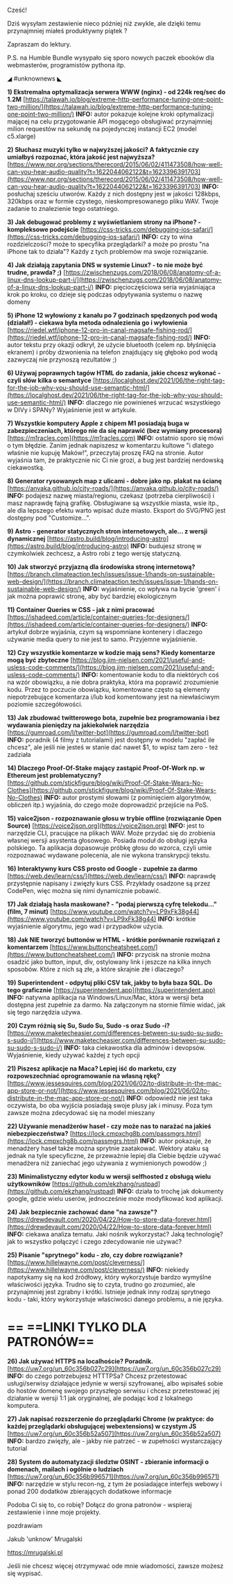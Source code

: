 Cześć!

Dziś wysyłam zestawienie nieco później niż zwykle, ale dzięki temu przynajmniej miałeś produktywny piątek ?

Zapraszam do lektury.

 

P.S. na Humble Bundle wysypało się sporo nowych paczek ebooków dla webmasterów, programistów pythona itp.

 

◢ #unknownews ◣


**1) Ekstremalna optymalizacja serwera WWW (nginx) - od 224k req/sec do 1.2M**
[https://talawah.io/blog/extreme-http-performance-tuning-one-point-two-million/](https://talawah.io/blog/extreme-http-performance-tuning-one-point-two-million/)
**INFO:** autor pokazuje kolejne kroki optymalizacji mającej na celu przygotowanie API mogącego obsługiwać przynajmniej milion requestów na sekundę na pojedynczej instancji EC2 (model c5.xlarge)


**2) Słuchasz muzyki tylko w najwyższej jakości? A faktycznie czy umiałbyś rozpoznać, która jakość jest najwyższa?**
[https://www.npr.org/sections/therecord/2015/06/02/411473508/how-well-can-you-hear-audio-quality?t=1622044062122&t=1623396391703](https://www.npr.org/sections/therecord/2015/06/02/411473508/how-well-can-you-hear-audio-quality?t=1622044062122&t=1623396391703)
**INFO:** posłuchaj sześciu utworów. Każdy z nich dostępny jest w jakości 128kbps, 320kbps oraz w formie czystego, nieskompresowanego pliku WAV. Twoje zadanie to znalezienie tego ostatniego.


**3) Jak debugować problemy z wyświetlaniem strony na iPhone? - kompleksowe podejście**
[https://css-tricks.com/debugging-ios-safari/](https://css-tricks.com/debugging-ios-safari/)
**INFO:** czy to wina rozdzielczości? może to specyfika przeglądarki? a może po prostu "na iPhone tak to działa"? Każdy z tych problemów ma swoje rozwiązanie.


**4) Jak działają zapytania DNS w systemie Linux? - to nie może być trudne, prawda? ;)**
[https://zwischenzugs.com/2018/06/08/anatomy-of-a-linux-dns-lookup-part-i/](https://zwischenzugs.com/2018/06/08/anatomy-of-a-linux-dns-lookup-part-i/)
**INFO:** pięcioczęściowa seria wyjaśniająca krok po kroku, co dzieje się podczas odpytywania systemu o nazwę domeny


**5) iPhone 12 wyłowiony z kanału po 7 godzinach spędzonych pod wodą (działał!) - ciekawa była metoda odnalezienia go i wyłowienia**
[https://riedel.wtf/iphone-12-pro-in-canal-magsafe-fishing-rod/](https://riedel.wtf/iphone-12-pro-in-canal-magsafe-fishing-rod/)
**INFO:** autor tekstu przy okazji odkrył, że użycie bluetooth (celem np. błyśnięcia ekranem) i próby dzwonienia na telefon znajdujący się głęboko pod wodą zazwyczaj nie przynoszą rezultatów ;)


**6) Używaj poprawnych tagów HTML do zadania, jakie chcesz wykonać - czyli słów kilka o semantyce**
[https://localghost.dev/2021/06/the-right-tag-for-the-job-why-you-should-use-semantic-html/](https://localghost.dev/2021/06/the-right-tag-for-the-job-why-you-should-use-semantic-html/)
**INFO:** dlaczego nie powinieneś wrzucać wszystkiego w DIVy i SPANy? Wyjaśnienie jest w artykule.


**7) Wszystkie komputery Apple z chipem M1 posiadają buga w zabezpieczeniach, którego nie da się naprawić (bez wymiany procesora)**
[https://m1racles.com](https://m1racles.com)
**INFO:** ostatnio sporo się mówi o tym błędzie. Zanim jednak napiszesz w komentarzu kultowe "i dlatego właśnie nie kupuję Maków!", przeczytaj proszę FAQ na stronie. Autor wyjaśnia tam, że praktycznie nic Ci nie grozi, a bug jest bardziej nerdowską ciekawostką.


**8) Generator rysowanych map z ulicami - dobre jako np. plakat na ścianę**
[https://anvaka.github.io/city-roads/](https://anvaka.github.io/city-roads/)
**INFO:** podajesz nazwę miasta/regionu, czekasz (potrzeba cierpliwości) i masz naprawdę fajną grafikę. Obsługiwane są wszystkie miasta, wsie itp., ale dla lepszego efektu warto wpisać duże miasto. Eksport do SVG/PNG jest dostępny pod "Customize...".


**9) Astro - generator statycznych stron internetowych, ale... z wersji dynamicznej**
[https://astro.build/blog/introducing-astro](https://astro.build/blog/introducing-astro)
**INFO:** budujesz stronę w czymkolwiek zechcesz, a Astro robi z tego wersję statyczną.


**10) Jak stworzyć przyjazną dla środowiska stronę internetową?**
[https://branch.climateaction.tech/issues/issue-1/hands-on-sustainable-web-design/](https://branch.climateaction.tech/issues/issue-1/hands-on-sustainable-web-design/)
**INFO:** wyjaśnienie, co wpływa na bycie 'green' i jak można poprawić stronę, aby być bardziej ekologicznym


**11) Container Queries w CSS - jak z nimi pracować**
[https://ishadeed.com/article/container-queries-for-designers/](https://ishadeed.com/article/container-queries-for-designers/)
**INFO:** artykuł dobrze wyjaśnia, czym są wspomniane kontenery i dlaczego używanie media query to nie jest to samo. Przyjemne wyjaśnienie.


**12) Czy wszystkie komentarze w kodzie mają sens? Kiedy komentarze mogą być zbyteczne**
[https://blog.jim-nielsen.com/2021/useful-and-usless-code-comments/](https://blog.jim-nielsen.com/2021/useful-and-usless-code-comments/)
**INFO:** komentowanie kodu to dla niektórych coś na wzór obowiązku, a nie dobra praktyka, która ma poprawić zrozumienie kodu. Przez to poczucie obowiązku, komentowane często są elementy niepotrzebujące komentarza i/lub kod komentowany jest na niewłaściwym poziomie szczegółowości.


**13) Jak zbudować twitterowego bota, zupełnie bez programowania i bez wydawania pieniędzy na jakiekolwiek narzędzia**
[https://gumroad.com/l/twitter-bot](https://gumroad.com/l/twitter-bot)
**INFO:** poradnik (4 filmy z tutorialami) jest dostępny w modelu "zapłać ile chcesz", ale jeśli nie jesteś w stanie dać nawet $1, to wpisz tam zero - też zadziała


**14) Dlaczego Proof-Of-Stake mający zastąpić Proof-Of-Work np. w Ethereum jest problematyczny?**
[https://github.com/stickfigure/blog/wiki/Proof-Of-Stake-Wears-No-Clothes](https://github.com/stickfigure/blog/wiki/Proof-Of-Stake-Wears-No-Clothes)
**INFO:** autor prostymi słowami (z pominięciem algorytmów, obliczeń itp.) wyjaśnia, do czego może doprowadzić przejście na PoS.


**15) vaice2json - rozpoznawanie głosu w trybie offline (rozwiązanie Open Source)**
[https://voice2json.org](https://voice2json.org)
**INFO:** jest to narzędzie CLI, pracujące na plikach WAV. Może przydać się do zrobienia własnej wersji asystenta głosowego. Posiada moduł do obsługi języka polskiego. Ta aplikacja dopasowuje próbkę głosu do wzorca, czyli umie rozpoznawać wydawane polecenia, ale nie wykona transkrypcji tekstu.


**16) Interaktywny kurs CSS prosto od Google - zupełnie za darmo**
[https://web.dev/learn/css/](https://web.dev/learn/css/)
**INFO:** naprawdę przystępnie napisany i zwięzły kurs CSS. Przykłady osadzone są przez CodePen, więc można się nimi dynamicznie pobawić.


**17) Jak działają hasła maskowane? - "podaj pierwszą cyfrę telekodu..." (film, 7 minut)**
[https://www.youtube.com/watch?v=LP9xFk38g44](https://www.youtube.com/watch?v=LP9xFk38g44)
**INFO:** krótkie wyjaśnienie algorytmu, jego wad i przypadków użycia.


**18) Jak NIE tworzyć buttonów w HTML - krótkie porównanie rozwiązań z komentarzem**
[https://www.buttoncheatsheet.com/](https://www.buttoncheatsheet.com/)
**INFO:** przycisk na stronie można osadzić jako button, input, div, ostylowany link i jeszcze na kilka innych sposobów. Które z nich są złe, a które skrajnie złe i dlaczego?


**19) Superintendent - odpytuj pliki CSV tak, jakby to była baza SQL. Do tego graficznie**
[https://superintendent.app](https://superintendent.app)
**INFO:** natywna aplikacja na Windows/Linux/Mac, która w wersji beta dostępna jest zupełnie za darmo. Na załączonym na stornie filmie widać, jak się tego narzędzia używa.


**20) Czym różnią się Su, Sudo Su, Sudo -s oraz Sudo -i?**
[https://www.maketecheasier.com/differences-between-su-sudo-su-sudo-s-sudo-i/](https://www.maketecheasier.com/differences-between-su-sudo-su-sudo-s-sudo-i/)
**INFO:** taka ciekawostka dla adminów i devopsów. Wyjaśnienie, kiedy używać każdej z tych opcji


**21) Piszesz aplikacje na Maca? Lepiej iść do marketu, czy rozpowszechniać oprogramowanie na własną rękę?**
[https://www.jessesquires.com/blog/2021/06/02/to-distribute-in-the-mac-app-store-or-not/](https://www.jessesquires.com/blog/2021/06/02/to-distribute-in-the-mac-app-store-or-not/)
**INFO:** odpowiedź nie jest taka oczywista, bo oba wyjścia posiadają swoje plusy jak i minusy. Poza tym zawsze można zdecydować się na model mieszany


**22) Używanie menadżerów haseł - czy może nas to narażać na jakieś niebezpieczeństwa?**
[https://lock.cmpxchg8b.com/passmgrs.html](https://lock.cmpxchg8b.com/passmgrs.html)
**INFO:** autor pokazuje, że menadżery haseł także można sprytnie zaatakować. Wektory ataku są jednak na tyle specyficzne, że przeważnie lepiej dla Ciebie będzie używać menadżera niż zaniechać jego używania z wymienionych powodów ;)


**23) Minimalistyczny edytor kodu w wersji selfhosted z obsługą wielu użytkowników**
[https://github.com/ekzhang/rustpad](https://github.com/ekzhang/rustpad)
**INFO:** działa to trochę jak dokumenty google, gdzie wielu userów, jednocześnie może modyfikować kod aplikacji.


**24) Jak bezpiecznie zachować dane "na zawsze"?**
[https://drewdevault.com/2020/04/22/How-to-store-data-forever.html](https://drewdevault.com/2020/04/22/How-to-store-data-forever.html)
**INFO:** ciekawa analiza tematu. Jaki nośnik wykorzystać? Jaką technologię? jak to wszystko połączyć i czego zdecydowanie nie używać?


**25) Pisanie "sprytnego" kodu - zło, czy dobre rozwiązanie?**
[https://www.hillelwayne.com/post/cleverness/](https://www.hillelwayne.com/post/cleverness/)
**INFO:** niekiedy napotykamy się na kod źródłowy, który wykorzystuje bardzo wymyślne właściwości języka. Trudno się to czyta, trudno go zrozumieć, ale przynajmniej jest zgrabny i krótki. Istnieje jednak inny rodzaj sprytnego kodu - taki, który wykorzystuje właściwości danego problemu, a nie języka.


== **==LINKI TYLKO DLA PATRONÓW==**
 ==

**26) Jak używać HTTPS na localhoście? Poradnik.**
[https://uw7.org/un_60c356b027c29](https://uw7.org/un_60c356b027c29)
**INFO:** do czego potrzebujesz HTTTPSa? Chcesz przetestować usługi/serwisy działające jedynie w wersji szyfrowanej, albo wpisałeś sobie do hostów domenę swojego przyszłego serwisu i chcesz przetestować jej działanie w wersji 1:1 jak oryginalnej, ale podając kod z lokalnego komputera.


**27) Jak napisać rozszerzenie do przeglądarki Chrome (w praktyce: do każdej przeglądarki obsługującej webextensions) w czystym JS**
[https://uw7.org/un_60c356b52a507](https://uw7.org/un_60c356b52a507)
**INFO:** bardzo zwięzły, ale - jakby nie patrzeć - w zupełności wystarczający tutorial


**28) System do automatyzacji śledztw OSINT - zbieranie informacji o domenach, mailach i ogólnie o ludziach**
[https://uw7.org/un_60c356b996571](https://uw7.org/un_60c356b996571)
**INFO:** narzędzie w stylu recon-ng, z tym że posiadające interfejs webowy i ponad 200 dodatków zbierających dodatkowe informacje


 

Podoba Ci się to, co robię? Dołącz do grona patronów - wspieraj zestawienie i inne moje projekty.

 
pozdrawiam

Jakub 'unknow' Mrugalski

https://mrugalski.pl

 
Jeśli nie chcesz więcej otrzymywać ode mnie wiadomości, zawsze możesz się wypisać.